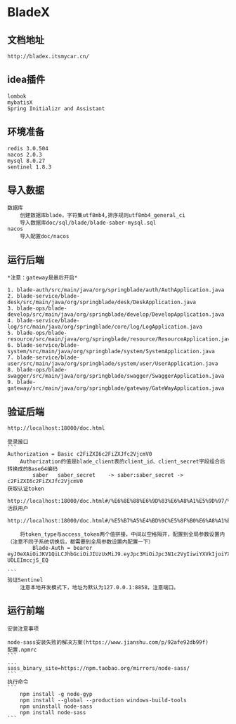 # BladeX

## 文档地址

    http://bladex.itsmycar.cn/

## idea插件

    lombok
    mybatisX
    Spring Initializr and Assistant

## 环境准备

    redis 3.0.504
    nacos 2.0.3
    mysql 8.0.27
    sentinel 1.8.3

## 导入数据

    数据库
        创建数据库blade，字符集utf8mb4,排序规则utf8mb4_general_ci
        导入数据库doc/sql/blade/blade-saber-mysql.sql
    nacos
        导入配置doc/nacos

## 运行后端

    *注意：gateway是最后开启*

    1. blade-auth/src/main/java/org/springblade/auth/AuthApplication.java
    2. blade-service/blade-desk/src/main/java/org/springblade/desk/DeskApplication.java
    3. blade-ops/blade-develop/src/main/java/org/springblade/develop/DevelopApplication.java
    4. blade-service/blade-log/src/main/java/org/springblade/core/log/LogApplication.java
    5. blade-ops/blade-resource/src/main/java/org/springblade/resource/ResourceApplication.java
    6. blade-service/blade-system/src/main/java/org/springblade/system/SystemApplication.java
    7. blade-service/blade-user/src/main/java/org/springblade/system/user/UserApplication.java
    8. blade-ops/blade-swagger/src/main/java/org/springblade/swagger/SwaggerApplication.java
    9. blade-gateway/src/main/java/org/springblade/gateway/GateWayApplication.java

## 验证后端

    http://localhost:18000/doc.html

    登录接口
    ```
    Authorization = Basic c2FiZXI6c2FiZXJfc2VjcmV0
        Authorization的值是blade_client表的client_id、client_secret字段组合后转换成的Base64编码
            saber	saber_secret    -> saber:saber_secret -> c2FiZXI6c2FiZXJfc2VjcmV0
    获取认证token
        http://localhost:18000/doc.html#/%E6%8E%88%E6%9D%83%E6%A8%A1%E5%9D%97/%E6%8E%88%E6%9D%83%E6%8E%A5%E5%8F%A3/tokenUsingPOST
    活跃用户
        http://localhost:18000/doc.html#/%E5%B7%A5%E4%BD%9C%E5%8F%B0%E6%A8%A1%E5%9D%97/%E9%A6%96%E9%A1%B5/activitiesUsingGET

        将token_type与access_token两个值拼接，中间以空格隔开，配置到全局参数设置内（注意不同子系统切换后，都需要到全局参数设置内配置一下）
            Blade-Auth = bearer eyJ0eXAiOiJKV1QiLCJhbGciOiJIUzUxMiJ9.eyJpc3MiOiJpc3N1c2VyIiwiYXVkIjoiYXVkaWVuY2UiLCJ0ZW5hbnRfaWQiOiIwMDAwMDAiLCJyb2xlX25hbWUiOiJhZG1pbmlzdHJhdG9yIiwidXNlcl9pZCI6IjExMjM1OTg4MjE3Mzg2NzUyMDEiLCJyb2xlX2lkIjoiMTEyMzU5ODgxNjczODY3NTIwMSIsInVzZXJfbmFtZSI6ImFkbWluIiwib2F1dGhfaWQiOiIiLCJ0b2tlbl90eXBlIjoiYWNjZXNzX3Rva2VuIiwiZGVwdF9pZCI6IjExMjM1OTg4MTM3Mzg2NzUyMDEiLCJhY2NvdW50IjoiYWRtaW4iLCJjbGllbnRfaWQiOiJzYWJlciIsImV4cCI6MTY0ODM3NTU5MiwibmJmIjoxNjQ4MzcxOTkyfQ.let9eKHhgwbsoCYwR_QkvmVJ2ng96Ej8kU_V2fJC5WzpvIi1LXFb0FiHz25XF_Lyj1F0WQUB-UOLEImccjS_EQ

    ```
    验证Sentinel
        注意本地开发模式下，地址为默认为127.0.0.1:8858，注意端口。

## 运行前端

    安装注意事项
    
    node-sass安装失败的解决方案(https://www.jianshu.com/p/92afe92db99f)
    配置.npmrc
    ```
    ...
    sass_binary_site=https://npm.taobao.org/mirrors/node-sass/
    ```
    执行命令
    ```
        npm install -g node-gyp
        npm install --global --production windows-build-tools
        npm uninstall node-sass
        npm install node-sass
    ```
